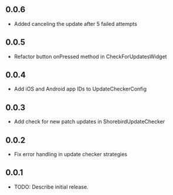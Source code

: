 ## 0.0.6

* Added canceling the update after 5 failed attempts

## 0.0.5

* Refactor button onPressed method in CheckForUpdatesWidget

## 0.0.4

* Add iOS and Android app IDs to UpdateCheckerConfig

## 0.0.3

* Add check for new patch updates in ShorebirdUpdateChecker

## 0.0.2

* Fix error handling in update checker strategies

## 0.0.1

* TODO: Describe initial release.

